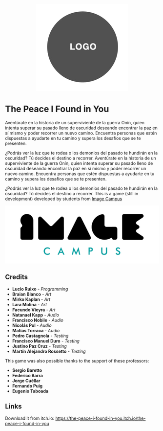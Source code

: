 ﻿﻿﻿<p align="center">
<img src="logo.png" alt="The Peace I Found in You"/>
</p>

# The Peace I Found in You

Aventúrate en la historia de un superviviente de la guerra Onín, quien intenta superar su pasado lleno de oscuridad deseando encontrar la paz en sí mismo y poder recorrer un nuevo camino. Encuentra personas que estén dispuestas a ayudarte en tu camino y supera los desafíos que se te presenten.

¿Podrás ver la luz que te rodea o los demonios del pasado te hundirán en la oscuridad? Tú decides el destino a recorrer. Aventúrate en la historia de un superviviente de la guerra Onín, quien intenta superar su pasado lleno de oscuridad deseando encontrar la paz en sí mismo y poder recorrer un nuevo camino. Encuentra personas que estén dispuestas a ayudarte en tu camino y supera los desafíos que se te presenten.

¿Podrás ver la luz que te rodea o los demonios del pasado te hundirán en la oscuridad? Tú decides el destino a recorrer.
This is a game (still in development) developed by students from <a href="https://www.imagecampus.edu.ar/">Image Campus</a>

<p align="center">
  <a href="https://www.imagecampus.edu.ar/">
    <img src="logo-image-campus.png" alt="Image Campus"/>
  </a> 
</p>


## Credits

- **Lucio Ruixo** - *Programming*
- **Braian Blanco** - *Art*
- **Mirko Kaplan** - *Art*
- **Lara Molina** - *Art*
- **Facundo Vieyra** - *Art*
- **Natanael Kapp** - *Audio*
- **Francisco Nobile** - *Audio*
- **Nicolás Pol** - *Audio*
- **Matias Torraca** - *Audio*
- **Pedro Castagnola** - *Testing*
- **Francisco Manuel Duro** - *Testing*
- **Justino Paz Cruz** - *Testing*
- **Martín Alejandro Rossetto** - *Testing*


This game was also possible thanks to the support of these professors:

- **Sergio Baretto**
- **Federico Barra**
- **Jorge Cuéllar**
- **Fernando Puig**
- **Eugenio Taboada**

## Links

Download it from itch.io: https://the-peace-i-found-in-you.itch.io/the-peace-i-found-in-you



